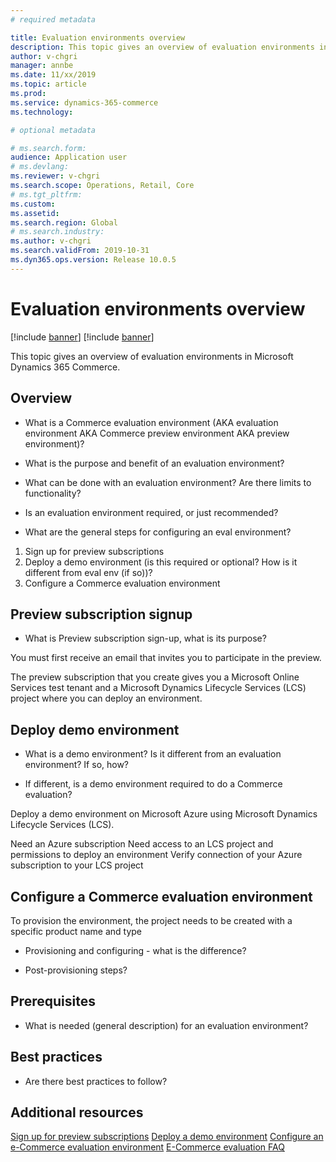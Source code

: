 ```yaml
---
# required metadata

title: Evaluation environments overview
description: This topic gives an overview of evaluation environments in Microsoft Dynamics 365 Commerce.
author: v-chgri
manager: annbe
ms.date: 11/xx/2019
ms.topic: article
ms.prod: 
ms.service: dynamics-365-commerce
ms.technology: 

# optional metadata

# ms.search.form: 
audience: Application user
# ms.devlang: 
ms.reviewer: v-chgri
ms.search.scope: Operations, Retail, Core
# ms.tgt_pltfrm: 
ms.custom: 
ms.assetid: 
ms.search.region: Global
# ms.search.industry: 
ms.author: v-chgri
ms.search.validFrom: 2019-10-31
ms.dyn365.ops.version: Release 10.0.5
---
```


# Evaluation environments overview

[!include [banner](includes/preview-banner.md)]
[!include [banner](includes/banner.md)]

This topic gives an overview of evaluation environments in Microsoft Dynamics 365 Commerce.

## Overview
- What is a Commerce evaluation environment (AKA evaluation environment AKA Commerce preview environment AKA preview environment)?



- What is the purpose and benefit of an evaluation environment?



- What can be done with an evaluation environment? Are there limits to functionality?



- Is an evaluation environment required, or just recommended?




- What are the general steps for configuring an eval environment?

1. Sign up for preview subscriptions
1. Deploy a demo environment (is this required or optional? How is it different from eval env (if so))?
1. Configure a Commerce evaluation environment


## Preview subscription signup

- What is Preview subscription sign-up, what is its purpose?

You must first receive an email that invites you to participate in the preview.

The preview subscription that you create gives you a Microsoft Online Services test tenant and a Microsoft Dynamics Lifecycle Services (LCS) project where you can deploy an environment.


## Deploy demo environment

- What is a demo environment? Is it different from an evaluation environment? If so, how?


- If different, is a demo environment required to do a Commerce evaluation?


Deploy a demo environment on Microsoft Azure using Microsoft Dynamics Lifecycle Services (LCS). 

Need an Azure subscription
Need access to an LCS project and permissions to deploy an environment
Verify connection of your Azure subscription to your LCS project


## Configure a Commerce evaluation environment

To provision the environment, the project needs to be created with a specific product name and type

- Provisioning and configuring - what is the difference?


- Post-provisioning steps?


## Prerequisites

- What is needed (general description) for an evaluation environment?


## Best practices

- Are there best practices to follow?


## Additional resources

[Sign up for preview subscriptions](../fin-ops-core/dev-itpro/dev-tools/sign-up-preview-subscription.md)
[Deploy a demo environment](../fin-ops-core/dev-itpro/deployment/deploy-demo-environment.md)
[Configure an e-Commerce evaluation environment](provisioning-guide.md)
[E-Commerce evaluation FAQ](TBD)

